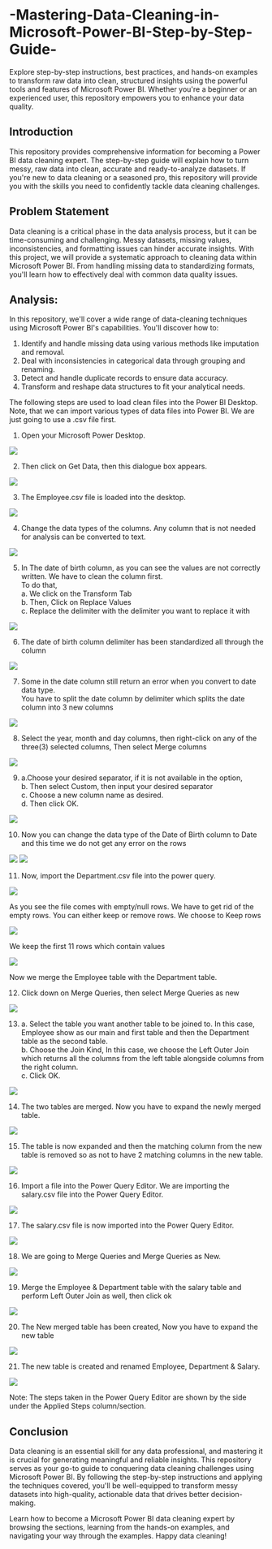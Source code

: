 # -Mastering-Data-Cleaning-in-Microsoft-Power-BI-Step-by-Step-Guide-
Explore step-by-step instructions, best practices, and hands-on examples to transform raw data into clean, structured insights using the powerful tools and features of Microsoft Power BI. Whether you're a beginner or an experienced user, this repository empowers you to enhance your data quality.

## Introduction
This repository provides comprehensive information for becoming a Power BI data cleaning expert. The step-by-step guide will explain how to turn messy, raw data into clean, accurate and ready-to-analyze datasets. If you're new to data cleaning or a seasoned pro, this repository will provide you with the skills you need to confidently tackle data cleaning challenges.

## Problem Statement
Data cleaning is a critical phase in the data analysis process, but it can be time-consuming and challenging. Messy datasets, missing values, inconsistencies, and formatting issues can hinder accurate insights. With this project, we will provide a systematic approach to cleaning data within Microsoft Power BI. From handling missing data to standardizing formats, you'll learn how to effectively deal with common data quality issues.

## Analysis:
In this repository, we'll cover a wide range of data-cleaning techniques using Microsoft Power BI's capabilities. You'll discover how to:
1. Identify and handle missing data using various methods like imputation and removal.
2. Deal with inconsistencies in categorical data through grouping and renaming.
3. Detect and handle duplicate records to ensure data accuracy.
4. Transform and reshape data structures to fit your analytical needs.

The following steps are used to load clean files into the Power BI Desktop. Note, that we can import various types of data files into Power BI.  We are just going to use a .csv file first. <br>

1. Open your Microsoft Power Desktop.

![](pica.png)

2. Then click on Get Data, then this dialogue box appears.

![](picb.png)

3. The Employee.csv file is loaded into the desktop.

![](pic1.png)

4. Change the data types of the columns. Any column that is not needed for analysis can be converted to text.

![](pic2.png)

5. In The date of birth column, as you can see the values are not correctly written. We have to clean the column first. <br>
To do that, <br>
a. We click on the Transform Tab <br>
b. Then, Click on Replace Values <br>
c. Replace the delimiter with the delimiter you want to replace it with <br>

![](pic3.png)

6. The date of birth column delimiter has been standardized all through the column

![](pic4.png)

7. Some in the date column still return an error when you convert to date data type. <br>
You have to split the date column by delimiter which splits the date column into 3 new columns

![](pic5.png)

8. Select the year, month and day columns, then right-click on any of the three(3) selected columns, Then select Merge columns

![](pic6.png)

9. a.Choose your desired separator, if it is not available in the option, <br>
   b. Then select Custom, then input your desired separator <br>
   c. Choose a new column name as desired. <br>
   d. Then click OK.

![](pic7.png)

10. Now you can change the data type of the Date of Birth column to Date and this time we do not get any error on the rows

![](pic8.png)                                            ![](pic9.png)

11. Now, import the Department.csv file into the power query. <br>

![](pic10.png)

As you see the file comes with empty/null rows. We have to get rid of the empty rows.
You can either keep or remove rows. We choose to Keep rows

![](pic10.png)

We keep the first 11 rows which contain values

![](pic11.png)

Now we merge the Employee table with the Department table. <br>

12. Click down on Merge Queries, then select Merge Queries as new

![](pic13.png)

13. a. Select the table you want another table to be joined to. In this case, Employee 
       show as our main and first table and then the Department table as the second 
       table. <br>
    b. Choose the Join Kind, In this case, we choose the Left Outer Join which returns 
       all the columns from the left table alongside columns from the right column. <br>
    c. Click OK.

![](pic14.png)

14. The two tables are merged. Now you have to expand the newly merged table.

![](pic15.png)

15. The table is now expanded and then the matching column from the new table is removed so as not to have 2 matching columns in the new table.

![](pic16.png)

16. Import a file into the Power Query Editor. We are importing the salary.csv file into the Power Query Editor.

![](pic17.png)

17. The salary.csv file is now imported into the Power Query Editor.

![](pic18.png)

18. We are going to Merge Queries and Merge Queries as New.

![](pic19.png)

19. Merge the Employee & Department table with the salary table and perform Left Outer Join as well, then click ok

![](pic19.png)

20. The New merged table has been created, Now you have to expand the new table

![](pic20.png)

21. The new table is created and renamed Employee, Department & Salary.

![](pic21.png)

Note: The steps taken in the Power Query Editor are shown by the side under the Applied Steps column/section.

## Conclusion
Data cleaning is an essential skill for any data professional, and mastering it is crucial for generating meaningful and reliable insights. This repository serves as your go-to guide to conquering data cleaning challenges using Microsoft Power BI. By following the step-by-step instructions and applying the techniques covered, you'll be well-equipped to transform messy datasets into high-quality, actionable data that drives better decision-making. <br>

Learn how to become a Microsoft Power BI data cleaning expert by browsing the sections, learning from the hands-on examples, and navigating your way through the examples. Happy data cleaning!



